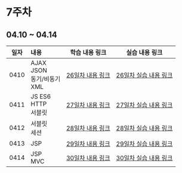 # 7주차

## 04.10 ~ 04.14

|  일자  | 내용                                    |           학습 내용 링크           |          실습 내용 링크           |
|:----:|:--------------------------------------|:----------------------------:|:---------------------------:|
| 0410 | AJAX<br/>JSON<br/>동기/비동기<br/>XML<br/> | [26일차 내용 링크](./day26/course) | [26일차 실습 내용 링크](./day26/hw) |
| 0411 | JS ES6<br/>HTTP<br/>서블릿<br/>          | [27일차 내용 링크](./day27/course) | [27일차 실습 내용 링크](./day27/hw) |
| 0412 | 서블릿<br/>세션<br/>                       | [28일차 내용 링크](./day28/course) | [28일차 실습 내용 링크](./day28/hw) |
| 0413 | JSP<br/>                              | [29일차 내용 링크](./day29/course) | [29일차 실습 내용 링크](./day29/hw) |
| 0414 | JSP<br/>MVC                           | [30일차 내용 링크](./day30/course) | [30일차 실습 내용 링크](./day30/hw) |